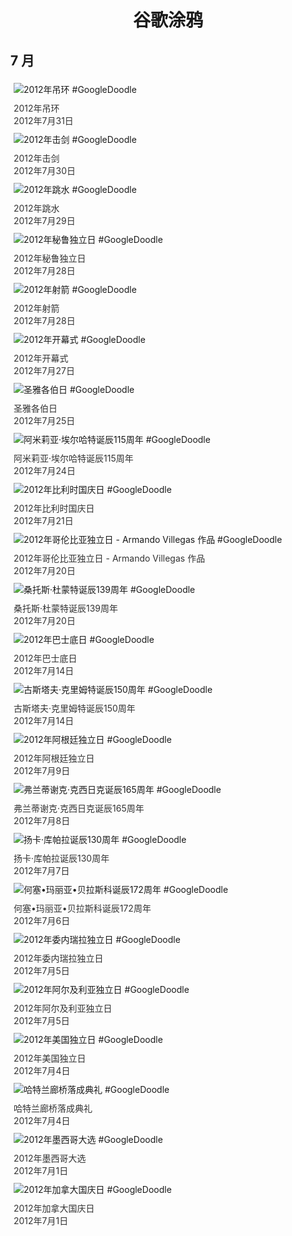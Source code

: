 
<h1 align="center"> 谷歌涂鸦 </h1>




## 7 月

<div class="image">


<img src="" alt="2012年吊环 #GoogleDoodle" style="margin: 5px"/>
<div class="info" style="font-size: 14px; color:#333333; margin:5px"><div class="title">2012年吊环</div><div class="date">2012年7月31日</div></div>

<img src="" alt="2012年击剑 #GoogleDoodle" style="margin: 5px"/>
<div class="info" style="font-size: 14px; color:#333333; margin:5px"><div class="title">2012年击剑</div><div class="date">2012年7月30日</div></div>

<img src="" alt="2012年跳水 #GoogleDoodle" style="margin: 5px"/>
<div class="info" style="font-size: 14px; color:#333333; margin:5px"><div class="title">2012年跳水</div><div class="date">2012年7月29日</div></div>

<img src="" alt="2012年秘鲁独立日 #GoogleDoodle" style="margin: 5px"/>
<div class="info" style="font-size: 14px; color:#333333; margin:5px"><div class="title">2012年秘鲁独立日</div><div class="date">2012年7月28日</div></div>

<img src="" alt="2012年射箭 #GoogleDoodle" style="margin: 5px"/>
<div class="info" style="font-size: 14px; color:#333333; margin:5px"><div class="title">2012年射箭</div><div class="date">2012年7月28日</div></div>

<img src="" alt="2012年开幕式 #GoogleDoodle" style="margin: 5px"/>
<div class="info" style="font-size: 14px; color:#333333; margin:5px"><div class="title">2012年开幕式</div><div class="date">2012年7月27日</div></div>

<img src="" alt="圣雅各伯日 #GoogleDoodle" style="margin: 5px"/>
<div class="info" style="font-size: 14px; color:#333333; margin:5px"><div class="title">圣雅各伯日</div><div class="date">2012年7月25日</div></div>

<img src="" alt="阿米莉亚·埃尔哈特诞辰115周年 #GoogleDoodle" style="margin: 5px"/>
<div class="info" style="font-size: 14px; color:#333333; margin:5px"><div class="title">阿米莉亚·埃尔哈特诞辰115周年</div><div class="date">2012年7月24日</div></div>

<img src="" alt="2012年比利时国庆日 #GoogleDoodle" style="margin: 5px"/>
<div class="info" style="font-size: 14px; color:#333333; margin:5px"><div class="title">2012年比利时国庆日</div><div class="date">2012年7月21日</div></div>

<img src="" alt="2012年哥伦比亚独立日 - Armando Villegas 作品 #GoogleDoodle" style="margin: 5px"/>
<div class="info" style="font-size: 14px; color:#333333; margin:5px"><div class="title">2012年哥伦比亚独立日 - Armando Villegas 作品</div><div class="date">2012年7月20日</div></div>

<img src="" alt="桑托斯·杜蒙特诞辰139周年 #GoogleDoodle" style="margin: 5px"/>
<div class="info" style="font-size: 14px; color:#333333; margin:5px"><div class="title">桑托斯·杜蒙特诞辰139周年</div><div class="date">2012年7月20日</div></div>

<img src="" alt="2012年巴士底日 #GoogleDoodle" style="margin: 5px"/>
<div class="info" style="font-size: 14px; color:#333333; margin:5px"><div class="title">2012年巴士底日</div><div class="date">2012年7月14日</div></div>

<img src="" alt="古斯塔夫·克里姆特诞辰150周年 #GoogleDoodle" style="margin: 5px"/>
<div class="info" style="font-size: 14px; color:#333333; margin:5px"><div class="title">古斯塔夫·克里姆特诞辰150周年</div><div class="date">2012年7月14日</div></div>

<img src="" alt="2012年阿根廷独立日 #GoogleDoodle" style="margin: 5px"/>
<div class="info" style="font-size: 14px; color:#333333; margin:5px"><div class="title">2012年阿根廷独立日</div><div class="date">2012年7月9日</div></div>

<img src="" alt="弗兰蒂谢克·克西日克诞辰165周年 #GoogleDoodle" style="margin: 5px"/>
<div class="info" style="font-size: 14px; color:#333333; margin:5px"><div class="title">弗兰蒂谢克·克西日克诞辰165周年</div><div class="date">2012年7月8日</div></div>

<img src="" alt="扬卡·库帕拉诞辰130周年 #GoogleDoodle" style="margin: 5px"/>
<div class="info" style="font-size: 14px; color:#333333; margin:5px"><div class="title">扬卡·库帕拉诞辰130周年</div><div class="date">2012年7月7日</div></div>

<img src="" alt="何塞•玛丽亚•贝拉斯科诞辰172周年 #GoogleDoodle" style="margin: 5px"/>
<div class="info" style="font-size: 14px; color:#333333; margin:5px"><div class="title">何塞•玛丽亚•贝拉斯科诞辰172周年</div><div class="date">2012年7月6日</div></div>

<img src="" alt="2012年委内瑞拉独立日 #GoogleDoodle" style="margin: 5px"/>
<div class="info" style="font-size: 14px; color:#333333; margin:5px"><div class="title">2012年委内瑞拉独立日</div><div class="date">2012年7月5日</div></div>

<img src="" alt="2012年阿尔及利亚独立日 #GoogleDoodle" style="margin: 5px"/>
<div class="info" style="font-size: 14px; color:#333333; margin:5px"><div class="title">2012年阿尔及利亚独立日</div><div class="date">2012年7月5日</div></div>

<img src="" alt="2012年美国独立日 #GoogleDoodle" style="margin: 5px"/>
<div class="info" style="font-size: 14px; color:#333333; margin:5px"><div class="title">2012年美国独立日</div><div class="date">2012年7月4日</div></div>

<img src="" alt="哈特兰廊桥落成典礼 #GoogleDoodle" style="margin: 5px"/>
<div class="info" style="font-size: 14px; color:#333333; margin:5px"><div class="title">哈特兰廊桥落成典礼</div><div class="date">2012年7月4日</div></div>

<img src="" alt="2012年墨西哥大选 #GoogleDoodle" style="margin: 5px"/>
<div class="info" style="font-size: 14px; color:#333333; margin:5px"><div class="title">2012年墨西哥大选</div><div class="date">2012年7月1日</div></div>

<img src="" alt="2012年加拿大国庆日 #GoogleDoodle" style="margin: 5px"/>
<div class="info" style="font-size: 14px; color:#333333; margin:5px"><div class="title">2012年加拿大国庆日</div><div class="date">2012年7月1日</div></div>

</div>








